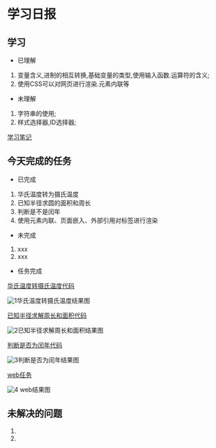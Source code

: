 # 学习日报

## 学习

* 已理解
1. 变量含义,进制的相互转换,基础变量的类型,使用输入函数.运算符的含义;
2. 使用CSS可以对网页进行渲染.元素内联等

* 未理解
1. 字符串的使用;
2. 样式选择器,ID选择器;

[学习笔记](https://github.com/Yousaisai/7.25/blob/master/%E7%AC%94%E8%AE%B0.md)




## 今天完成的任务

* 已完成
1. 华氏温度转为摄氏温度
2. 已知半径求圆的面积和周长
3. 判断是不是闰年
4. 使用元素内联、页面嵌入、外部引用对标签进行渲染
* 未完成

1. xxx
2. xxx

* 任务完成

[华氏温度转摄氏温度代码](https://github.com/Yousaisai/7.25/blob/master/%E4%BB%BB%E5%8A%A11%E4%BB%A3%E7%A0%81.py)

![1](https://github.com/Yousaisai/7.25/blob/master/%E4%BB%BB%E5%8A%A11%E7%AD%94%E6%A1%88.jpg)华氏温度转摄氏温度结果图

[已知半径求解周长和面积代码](https://github.com/Yousaisai/7.25/blob/master/%E4%BB%BB%E5%8A%A12%E4%BB%A3%E7%A0%81.py)

![2](https://github.com/Yousaisai/7.25/blob/master/%E4%BB%BB%E5%8A%A12%E7%AD%94%E6%A1%88.jpg)已知半径求解周长和面积结果图

[判断是否为闰年代码](https://github.com/Yousaisai/7.25/blob/master/%E4%BB%BB%E5%8A%A13%E4%BB%A3%E7%A0%81.py)

![3](https://github.com/Yousaisai/7.25/blob/master/%E4%BB%BB%E5%8A%A13%E7%AD%94%E6%A1%88.jpg)判断是否为闰年结果图

[web任务](https://github.com/Yousaisai/7.25/blob/master/%E4%BB%BB%E5%8A%A11%E4%BB%A3%E7%A0%81.html)

![4](https://github.com/Yousaisai/7.25/blob/master/%E4%BB%BB%E5%8A%A1%E7%AD%94%E6%A1%88.jpg)
web结果图

## 未解决的问题

1. 
2. 